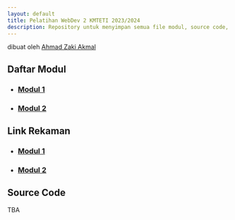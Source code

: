 ```yaml
---
layout: default
title: Pelatihan WebDev 2 KMTETI 2023/2024
description: Repository untuk menyimpan semua file modul, source code, dan file presentation dari kegiatan Pelatihan WebDev 2 KMTETI 2023/2024.
---
```


dibuat oleh [Ahmad Zaki Akmal](https://github.com/ahmadzaki2975)

## **Daftar Modul**

- ### [Modul 1](./modul1.html)
- ### [Modul 2](./modul2.html)

## **Link Rekaman**

- ### [Modul 1](https://ugm365.sharepoint.com/:v:/r/sites/PelatihanGenapWebDev2KMTETI/Dokumen%20Berbagi/Pertemuan%201%20-%20Intro%20to%20Web%20Development/Rekaman%20Pertemuan/Rekaman%20Pertemuan%201%20Pelatihan%20Genap%20Web%20Develoment%202%20KMTETI.mp4?csf=1&web=1&e=F4l2KE)
- ### [Modul 2](https://ugm365.sharepoint.com/:v:/r/sites/PelatihanGenapWebDev2KMTETI/Dokumen%20Berbagi/Pertemuan%202%20-%20Advanced%20CSS%20and%20Tailwind/Rekaman%20Pertemuan/Rekaman%20Pertemuan%202%20Pelatihan%20Genap%20Web%20Development%202%20KMTETI%202024.mp4?csf=1&web=1&e=3RHnnz)

## **Source Code**

TBA
